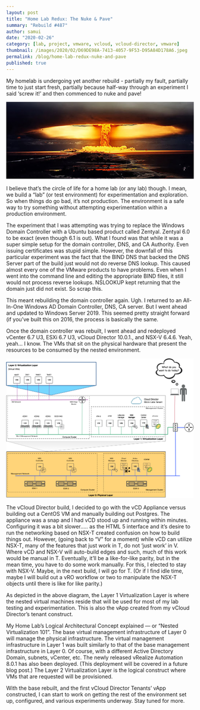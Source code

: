 ```yaml
---
layout: post
title: "Home Lab Redux: The Nuke & Pave"
summary: "Rebuild #487"
author: samui
date: "2020-02-26"
category: [lab, project, vmware, vcloud, vcloud-director, vmware]
thumbnail: /images/2020/02/D69DE98A-7413-4057-9F53-D95A84D178A6.jpeg
permalink: /blog/home-lab-redux-nuke-and-pave
published: true
---
```


My homelab is undergoing yet another rebuild - partially my fault, partially time to just start fresh, partially because half-way through an experiment I said ‘screw it!’ and then commenced to nuke and pave!

![](/images/2020/02/D69DE98A-7413-4057-9F53-D95A84D178A6.jpeg)

I believe that’s the circle of life for a home lab (or any lab) though. I mean, we build a “lab” (or test environment) for experimentation and exploration. So when things do go bad, it’s not production. The environment is a safe way to try something without attempting experimentation within a production environment.

The experiment that I was attempting was trying to replace the Windows Domain Controller with a Ubuntu based product called Zentyal. Zentyal 6.0 to be exact (even though 6.1 is out). What I found was that while it was a super simple setup for the domain controller, DNS, and CA Authority. Even issuing certificates was stupid simple. However, the downfall of this particular experiment was the fact that the BIND DNS that backed the DNS Server part of the build just would not do reverse DNS lookup. This caused almost every one of the VMware products to have problems. Even when I went into the command line and editing the appropriate BIND files, it still would not process reverse lookups. NSLOOKUP kept returning that the domain just did not exist. So scrap this.

This meant rebuilding the domain controller again. Ugh. I returned to an All-In-One Windows AD Domain Controller, DNS, CA server. But I went ahead and updated to Windows Server 2019. This seemed pretty straight forward (if you’ve built this on 2016, the process is basically the same.

Once the domain controller was rebuilt, I went ahead and redeployed vCenter 6.7 U3, ESXi 6.7 U3, vCloud Director 10.0.1., and NSX-V 6.4.6. Yeah, yeah... I know. The VMs that sit on the physical hardware that present the resources to be consumed by the nested environment.

![](/images/2020/02/homelab.png)

The vCloud Director build, I decided to go with the vCD Appliance versus building out a CentOS VM and manually building out Postgres. The appliance was a snap and I had vCD stood up and running within minutes. Configuring it was a bit slower..... as the HTML 5 interface and it’s desire to run the networking based on NSX-T created confusion on how to build things out. However, (going back to “V” for a moment) while vCD can utilize NSX-T, many of the features that just work in T, do not ‘just work’ in V. Where vCD and NSX-V will auto-build edges and such, much of this work would be manual in T. Eventually, it’ll be a like-for-like parity, but in the mean time, you have to do some work manually. For this, I elected to stay with NSX-V. Maybe, in the next build, I will go for T. (Or if I find idle time, maybe I will build out a vRO workflow or two to manipulate the NSX-T objects until there is like for like parity.)

As depicted in the above diagram, the Layer 1 Virtualization Layer is where the nested virtual machines reside that will be used for most of my lab testing and experimentation. This is also the vApp created from my vCloud Director’s tenant construct.

My Home Lab’s Logical Architectural Concept explained — or “Nested Virtualization 101”. The base virtual management infrastructure of Layer 0 will manage the physical infrastructure. The virtual management infrastructure in Layer 1 was built similarly to that of the base management infrastructure in Layer 0. Of course, with a different Active Directory Domain, subnets, vCenter, etc. The newly released vRealize Automation 8.0.1 has also been deployed. (This deployment will be covered in a future blog post.) The Layer 2 Virtualization Layer is the logical construct where VMs that are requested will be provisioned.

With the base rebuilt, and the first vCloud Director Tenants’ vApp constructed, I can start to work on getting the rest of the environment set up, configured, and various experiments underway. Stay tuned for more.
